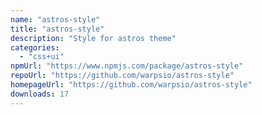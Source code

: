 ```yaml
---
name: "astros-style"
title: "astros-style"
description: "Style for astros theme"
categories:
  - "css+ui"
npmUrl: "https://www.npmjs.com/package/astros-style"
repoUrl: "https://github.com/warpsio/astros-style"
homepageUrl: "https://github.com/warpsio/astros-style"
downloads: 17
---
```

